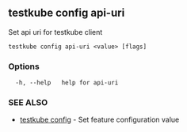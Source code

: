 ## testkube config api-uri

Set api uri for testkube client

```
testkube config api-uri <value> [flags]
```

### Options

```
  -h, --help   help for api-uri
```

### SEE ALSO

* [testkube config](testkube_config.md)	 - Set feature configuration value

